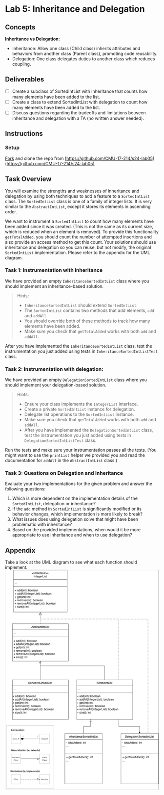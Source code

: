 # Lab 5: Inheritance and Delegation

## Concepts
**Inheritance vs Delegation:**
+ Inheritance: Allow one class (Child class) inherits attributes and behaviors from another class (Parent class), promoting code reusability.
+ Delegation: One class delegates duties to another class which reduces coupling. 

## Deliverables
- [ ] Create a subclass of SortedIntList with inheritance that counts how many elements have been added to the list. 
- [ ] Create a class to extend SortedIntList with delegation to count how many elements have been added to the list. 
- [ ] Discuss questions regarding the tradeoffs and limitations between inheritance and delegation with a TA (no written answer needed).

## Instructions

### Setup
<u>Fork</u> and clone the repo from [https://github.com/CMU-17-214/s24-lab05](https://github.com/CMU-17-214/s24-lab05)

## Task Overview
You will examine the strengths and weaknesses of inheritance and delegation by using both techniques to add a feature to a ```SortedIntList``` class. The ```SortedIntList``` class is one of a family of integer lists. It is very similar to the  ```AbstractIntList```, except it stores its elements in ascending order.

We want to instrument a ```SortedIntList``` to count how many elements have been added since it was created. (This is not the same as its current size, which is reduced when an element is removed). To provide this functionality ```getTotalAdded```, you should count the number of attempted insertions and also provide an access method to get this count. Your solutions should use inheritance and delegation so you can reuse, but not modify, the original ```SortedIntList``` implementation. Please refer to the appendix for the UML diagram. 


### Task 1: Instrumentation with inheritance
We have provided an empty ```InheritanceSortedIntList``` class where you should implement an inheritance-based solution. 
    
> Hints: 
> + ```InheritanceSortedIntList``` should extend ```SortedIntList```. 
> + The ```SortedIntList``` contains two methods that add elements, ```add``` and ```addAll```. 
> + You should override both of these methods to track how many elements have been added.
> + Make sure you check that ```getTotalAdded``` works with both ```add``` and ```addAll```.

After you have implemented the ```InheritanceSortedIntList``` class, test the instrumentation you just added using tests in ```InheritanceSortedIntListTest``` class. 

### Task 2: Instrumentation with delegation:
We have provided an empty ```DelegationSortedIntList``` class where you should implement your delegation-based solution.

> Hints: 
> + Ensure your class implements the ```IntegerList``` interface.
> + Create a private ```SortedIntList``` instance for delegation.
> + Delegate list operations to the ```SortedIntList``` instance.
> + Make sure you check that ```getTotalAdded``` works with both ```add``` and ```addAll```.
> + After you have implemented the ```DelegationSortedIntList``` class, test the instrumentation you just added using tests in ```DelegationSortedIntListTest``` class. 


Run the tests and make sure your instrumentation passes all the tests. 
(You might want to use the ```printList``` helper we provided you and read the documentation for ```addAll``` in the ```AbstractIntList``` class.) 

### Task 3: Questions on Delegation and Inheritance 
Evaluate your two implementations for the given problem and answer the following questions:
1. Which is more dependent on the implementation details of the ```SortedIntList```, delegation or inheritance?
2. If the ```add``` method in ```SortedIntList``` is significantly modified or its behavior changes, which implementation is more likely to break?
3. What issues does using delegation solve that might have been problematic with inheritance?
4. Based on the provided implementations, when would it be more appropriate to use inheritance and when to use delegation?


## Appendix
Take a look at the UML diagram to see what each function should implement.
![lab04-object-model-problem](images/lab05/Rec05_UML.jpg)














